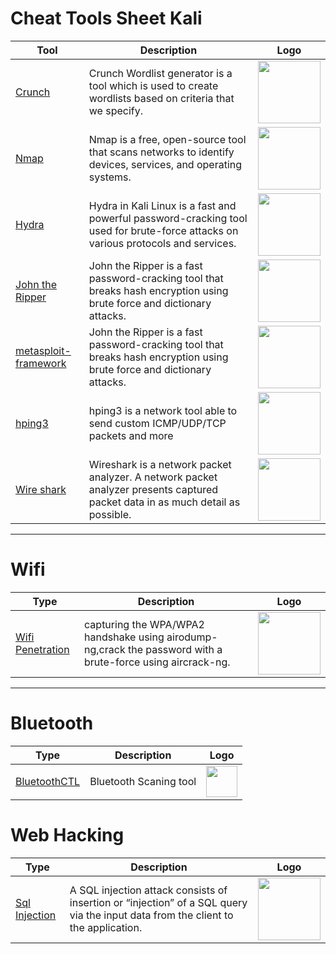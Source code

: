 # Cheat Tools Sheet Kali

| Tool | Description   | Logo |
| ---- | ------------- | ----- |
| [Crunch](./tools/crunch.md) |Crunch Wordlist generator is a tool which is used to create wordlists based on criteria that we specify.| <img src="https://github.com/user-attachments/assets/2269c259-8159-4ae1-b5f3-7f9f48188d1b" width="100"/> |
| [Nmap](./tools/nmap.md) | Nmap is a free, open-source tool that scans networks to identify devices, services, and operating systems.| <img src="https://github.com/user-attachments/assets/92763e55-2b24-4fe6-960a-fdc501a994ac" width="100"/> |
| [Hydra](./tools/hydra.md) | Hydra in Kali Linux is a fast and powerful password-cracking tool used for brute-force attacks on various protocols and services.  | <img src="https://github.com/user-attachments/assets/660e5449-8bc5-4139-b825-2fee93276458" width="100"/> |
| [John the Ripper](./tools/john.md) | John the Ripper is a fast password-cracking tool that breaks hash encryption using brute force and dictionary attacks.  | <img src="https://github.com/user-attachments/assets/b1151875-6efa-470e-8078-5e009e17f3ba" width="100"/> |
| [metasploit-framework ](./tools/msfconsole.md) | John the Ripper is a fast password-cracking tool that breaks hash encryption using brute force and dictionary attacks.  | <img src="https://github.com/user-attachments/assets/90ce0cc2-3de0-40ea-9306-d521f5c2355d" width="100"/> |
| [hping3](./tools/hping3.md) |hping3 is a network tool able to send custom ICMP/UDP/TCP packets and  more  | <img src="https://github.com/user-attachments/assets/432089b0-aa31-46bb-bec7-b3be2d1a3e84" width="100"/> |
| [Wire shark](./tools/wireshark.md) |Wireshark is a network packet analyzer. A network packet analyzer presents captured packet data in as much detail as possible.  | <img src="https://github.com/user-attachments/assets/10c0aa08-0fdd-40b8-9072-e4d143f57970" width="100"/> |
---
# Wifi
| Type | Description   | Logo |
| ---- | ------------- | ----- |
| [Wifi Penetration](./tools/wifihacking.md) |capturing the WPA/WPA2 handshake using airodump-ng,crack the password with a brute-force  using aircrack-ng.| <img src="https://github.com/user-attachments/assets/e556a3a7-ab7f-4382-bd65-e0663159f96f" width="100"/> |
---
# Bluetooth
| Type | Description   | Logo |
| ---- | ------------- | ----- |
| [BluetoothCTL](./tools/bluetoothctl.md) |Bluetooth Scaning tool | <img src="https://github.com/user-attachments/assets/ab5b0244-95fb-4296-94fc-8f159e1248e5" width="50"/> |

# Web Hacking
| Type | Description   | Logo |
| ---- | ------------- | ----- |
| [Sql Injection](./web/sqlinjection.md) |A SQL injection attack consists of insertion or “injection” of a SQL query via the input data from the client to the application.| <img src="https://github.com/user-attachments/assets/f225db73-3236-4fce-859e-42e34cdf10f4" width="100"/> |



